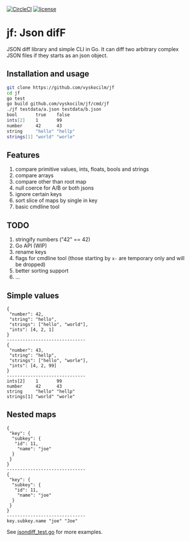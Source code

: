 [![CircleCI](https://circleci.com/gh/vyskocilm/jf.svg?style=svg)](https://circleci.com/gh/vyskocilm/jf) [![license](https://img.shields.io/badge/license-bsd--3--clause-green)](https://raw.githubusercontent.com/vyskocilm/jf/master/LICENSE)

# jf: Json difF

JSON diff library and simple CLI in Go. It can diff two arbitrary complex JSON
files if they starts as an json object.


## Installation and usage

```sh
git clone https://github.com/vyskocilm/jf
cd jf
go test
go build github.com/vyskocilm/jf/cmd/jf
./jf testdata/a.json testdata/b.json
bool       true    false
ints[2]    1       99
number     42      43
string     "hello" "hellp"
strings[1] "world" "worle"
```

## Features

1. compare primitive values, ints, floats, bools and strings
2. compare arrays
3. compare other than root map
4. null coerce for A/B or both jsons
5. ignore certain keys
6. sort slice of maps by single in key
7. basic cmdline tool

## TODO

1. stringify numbers    ("42" == 42)
2. Go API (WIP)
3. rename keys
4. flags for cmdline tool (those starting by `x-` are temporary only and will be dropped)
5. better sorting support
6. ...

## Simple values
```
{
 "number": 42,
 "string": "hello",
 "strings": ["hello", "world"],
 "ints": [4, 2, 1]
}
------------------------------
{
 "number": 43,
 "string": "hellp",
 "strings": ["hello", "worle"],
 "ints": [4, 2, 99]
}
------------------------------
ints[2]    1       99
number     42      43
string     "hello" "hellp"
strings[1] "world" "worle"
```

## Nested maps

```
{
 "key": {
  "subkey": {
   "id": 11,
    "name": "joe"
  }
 }
}
------------------------------
{
 "key": {
  "subkey": {
   "id": 11,
    "name": "joe"
  }
 }
}
------------------------------
key.subkey.name "joe" "Joe"
```

See [jsondiff_test.go](jsondiff_test.go) for more examples.


